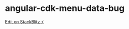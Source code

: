 # angular-cdk-menu-data-bug

[Edit on StackBlitz ⚡️](https://stackblitz.com/edit/angular-s5r2am-ax9zgm)